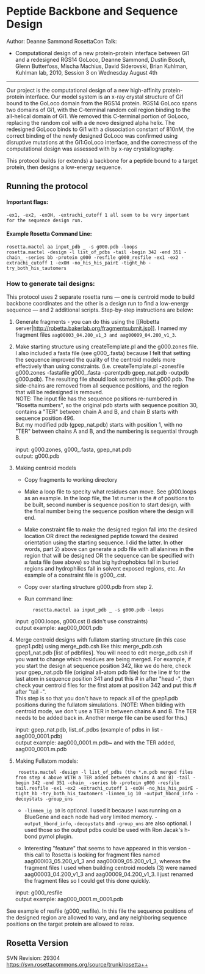 Peptide Backbone and Sequence Design
====================================

Author: Deanne Sammond
RosettaCon Talk:
* Computational design of a new protein-protein interface between Gi1 and a 
  redesigned RGS14 GoLoco, Deanne Sammond, Dustin Bosch, Glenn Butterfoss, 
  Mischa Machius, David Siderovski, Brian Kuhlman, Kuhlman lab, 2010, Session 3 
  on Wednesday August 4th

---

Our project is the computational design of a new high-affinity protein-protein 
interface.  Our model system is an x-ray crystal structure of  Gi1 bound to the 
GoLoco domain from the RGS14 protein.  RGS14 GoLoco spans two domains of Gi1, 
with the C-terminal random coil region binding to the all-helical domain of 
Gi1.  We removed this C-terminal portion of GoLoco, replacing the random coil 
with a de novo designed alpha helix.  The redesigned GoLoco binds to Gi1 with a 
dissociation constant of 810nM, the correct binding of the newly designed 
GoLoco was confirmed using disruptive mutations at the Gi1:GoLoco interface, 
and the correctness of the computational design was assessed with by x-ray 
crystallography.

This protocol builds (or extends) a backbone for a peptide bound to a target 
protein, then designs a low-energy sequence. 

Running the protocol
--------------------

#### Important flags:

    -ex1, -ex2, -exOH, -extrachi_cutoff 1 all seem to be very important for the sequence design run.

#### Example Rosetta Command Line:

    rosetta.mactel aa input_pdb _ -s g000.pdb -loops
    rosetta.mactel -design -l list_of_pdbs -tail -begin 342 -end 351 -chain_ -series bb -protein g000 -resfile g000_resfile -ex1 -ex2 -extrachi_cutoff 1 -exOH -no_his_his_pairE -tight_hb -try_both_his_tautomers 

### How to generate tail designs:

This protocol uses 2 separate rosetta runs — one is centroid mode to build 
backbone coordinates and the other is a design run to find a low-energy 
sequence — and 2 additional scripts.  Step-by-step instructions are below:

1. Generate fragments - you can do this using the [[Robetta 
   server|http://robetta.bakerlab.org/fragmentsubmit.jsp]]. I named my fragment 
   files `aag00003_04.200_v1_3 and aag00009_04.200_v1_3`.

2. Make starting structure using createTemplate.pl and the g000.zones file.  I 
   also included a fasta file (see g000\_.fasta) because I felt that setting the 
   sequence improved the quality of the centroid models more effectively than 
   using constraints.  (i.e. createTemplate.pl -zonesfile g000.zones -fastafile 
   g000_.fasta -parentpdb gpep_nat.pdb -outpdb g000.pdb).  The resulting file 
   should look something like g000.pdb.  The side-chains are removed from all 
   sequence positions, and the region that will be redesigned is removed.  
   NOTE: The input file has the sequence positions re-numbered in "Rosetta 
   numbers", so the original pdb starts with sequence position 30, contains a 
   "TER" between chain A and B, and chain B starts with sequence position 496.  
   But my modified pdb (gpep_nat.pdb) starts with position 1, with no "TER" 
   between chains A and B, and the numbering is sequential through B.

   input: g000.zones, g000_.fasta, gpep_nat.pdb  
   output: g000.pdb

3. Making centroid models

   * Copy fragments to working directory

   * Make a loop file to specity what residues can move.  See g000.loops as an 
     example.  In the loop file, the 1st numer is the # of positions to be 
     built, second number is sequence position to start design, with the final 
     number being the sequence position where the design will end. 

   * Make constraint file to make the designed region fall into the desired 
     location OR direct the redesigned peptide toward the desired orientation 
     using the starting sequence.  I did the latter.  In other words, part 2) 
     above can generate a pdb file with all alanines in the region that will 
     be designed OR the sequence can be specified with a fasta file (see 
     above) so that big hydrophobics fall in buried regions and hydrophilics 
     fall in solvent exposed regions, etc.  An example of a constraint file is 
     g000_.cst.

   * Copy over starting structure g000.pdb from step 2.

   * Run command line:

            rosetta.mactel aa input_pdb _ -s g000.pdb -loops 

   input: g000.loops, g000.cst (I didn't use constraints)  
   output example: aag000_0001.pdb

4. Merge centroid designs with fullatom starting structure (in this case 
   gpep1.pdb) using merge_pdb.csh like this: merge_pdb.csh gpep1_nat.pdb [list 
   of pdbfiles].  You will need to edit merge_pdb.csh if you want to change 
   which residues are being merged.  For example, if you start the design at 
   sequence position 342, like we do here, check your gpep_nat.pdb file 
   (original all-atom pdb file) for the line # for the last atom in sequence 
   position 341 and put this # in after "head -", then check your centroid 
   files for the first atom at position 342 and put this # after "tail -".  
   This step is so that you don't have to repack all of the gpep1.pdb positions 
   during the fullatom simulations.  (NOTE: When bilding with centroid mode, we 
   don't use a TER in between chains A and B.  The TER needs to be added back 
   in.  Another merge file can be used for this.)

   input: gpep_nat.pdb, list_of_pdbs (example of pdbs in list - aag000_0001.pdb)  
   output example: aag000_0001.m.pdb~ and with the TER added, aag000_0001.m.pdb

5. Making Fullatom models:

        rosetta.mactel -design -l list_of_pdbs (the *.m.pdb merged files from step 4 above WITH a TER added between chains A and B) -tail -begin 342 -end 351 -chain_ -series bb -protein g000 -resfile tail.resfile -ex1 -ex2 -extrachi_cutoff 1 -exOH -no_his_his_pairE -tight_hb -try_both_his_tautomers -linmem_ig 10 -output_hbond_info -decoystats -group_uns 

   * `-linmem_ig 10` is optional.  I used it because I was running on a 
     BlueGene and each node had very limited memory.  `-output_hbond_info`, 
     `-decoystats` and `-group_uns` are also optional.  I used those so the 
     output pdbs could be used with Ron Jacak's h-bond pymol plugin.

   * Interesting "feature" that seems to have appeared in this version - this 
     call to Rosetta is looking for fragment files named aag000l03_05.200_v1_3 
     and aag000l09_05.200_v1_3, whereas the fragment files I used when building 
     centroid models (3) were named aag00003_04.200_v1_3 and 
     aag00009_04.200_v1_3.  I just renamed the fragment files so I could get 
     this done quickly.

   input: g000_resfile  
   output example: aag000_0001.m_0001.pdb

See example of resfile (g000_resfile).  In this file the sequence positions of 
the designed region are allowed to vary, and any neighboring sequence positions 
on the target protein are allowed to relax.

Rosetta Version
---------------
SVN Revision: 29304  
https://svn.rosettacommons.org/source/trunk/rosetta++

